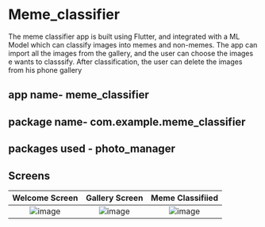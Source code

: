 # Meme_classifier

The meme classifier app is built using Flutter, and integrated with a ML Model which can classify images into memes and non-memes. The app can import all the images from the gallery, and the user can choose the images e wants to classsify. After classification, the user can delete the images from his phone gallery

## app name- meme_classifier
## package name- com.example.meme_classifier
## packages used -  photo_manager



## Screens

Welcome Screen             |Gallery Screen            |Meme Classifiied          
:-------------------------:|:-------------------------:|:-------------------------:
![image](https://user-images.githubusercontent.com/82037708/178157190-194d044e-52bd-4774-8e3f-1c6e23375a8b.png)|![image](https://user-images.githubusercontent.com/82037708/178157201-fab228c9-4be9-4f36-a98e-20cd99780fef.png)|![image](https://user-images.githubusercontent.com/82037708/178157210-15d3c69a-543c-48fc-af20-be228ccd55eb.png)
